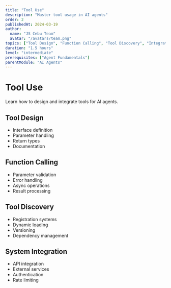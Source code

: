 ```yaml
---
title: "Tool Use"
description: "Master tool usage in AI agents"
order: 2
publishedAt: 2024-03-19
author:
  name: "JS Cebu Team"
  avatar: "/avatars/team.png"
topics: ["Tool Design", "Function Calling", "Tool Discovery", "Integration"]
duration: "1.5 hours"
level: "intermediate"
prerequisites: ["Agent Fundamentals"]
parentModule: "AI Agents"
---
```


# Tool Use

Learn how to design and integrate tools for AI agents.

## Tool Design

- Interface definition
- Parameter handling
- Return types
- Documentation

## Function Calling

- Parameter validation
- Error handling
- Async operations
- Result processing

## Tool Discovery

- Registration systems
- Dynamic loading
- Versioning
- Dependency management

## System Integration

- API integration
- External services
- Authentication
- Rate limiting
